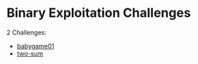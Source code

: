 # Binary Exploitation Challenges

2 Challenges:
- [babygame01](babygame01.md)
- [two-sum](two-sum.md)
